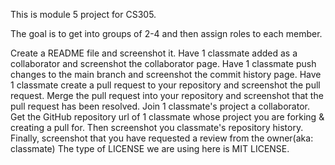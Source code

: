 This is module 5 project for CS305.

The goal is to get into groups of 2-4 and then assign roles to each member.

Create a README file and screenshot it.
Have 1 classmate added as a collaborator and screenshot the collaborator page.
Have 1 classmate push changes to the main branch and screenshot the commit history page.
Have 1 classmate create a pull request to your repository and screenshot the pull request.
Merge the pull request into your repository and screenshot that the pull request has been resolved.
Join 1 classmate's project a collaborator.
Get the GitHub repository url of 1 classmate whose project you are forking & creating a pull for.
Then screenshot you classmate's repository history.
Finally, screenshot that you have requested a review from the owner(aka: classmate)
The type of LICENSE we are using here is MIT LICENSE.

